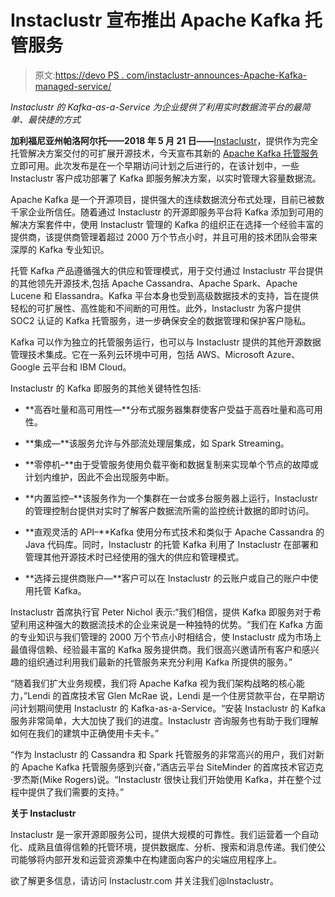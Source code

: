 # Instaclustr 宣布推出 Apache Kafka 托管服务

> 原文:[https://devo PS . com/instaclustr-announces-Apache-Kafka-managed-service/](https://devops.com/instaclustr-announces-apache-kafka-managed-service/)

*Instaclustr 的 Kafka-as-a-Service 为企业提供了利用实时数据流平台的最简单、最快捷的方式*

**加利福尼亚州帕洛阿尔托——2018 年 5 月 21 日——**[Instaclustr](https://www.instaclustr.com/)，提供作为完全托管解决方案交付的可扩展开源技术，今天宣布其新的 [Apache Kafka 托管服务](https://www.instaclustr.com/solutions/managed-apache-kafka/)立即可用。此次发布是在一个早期访问计划之后进行的，在该计划中，一些 Instaclustr 客户成功部署了 Kafka 即服务解决方案，以实时管理大容量数据流。

Apache Kafka 是一个开源项目，提供强大的连续数据流分布式处理，目前已被数千家企业所信任。随着通过 Instaclustr 的开源即服务平台将 Kafka 添加到可用的解决方案套件中，使用 Instaclustr 管理的 Kafka 的组织正在选择一个经验丰富的提供商，该提供商管理着超过 2000 万个节点小时，并且可用的技术团队会带来深厚的 Kafka 专业知识。

托管 Kafka 产品遵循强大的供应和管理模式，用于交付通过 Instaclustr 平台提供的其他领先开源技术,包括 Apache Cassandra、Apache Spark、Apache Lucene 和 Elassandra。Kafka 平台本身也受到高级数据技术的支持，旨在提供轻松的可扩展性、高性能和不间断的可用性。此外，Instaclustr 为客户提供 SOC2 认证的 Kafka 托管服务，进一步确保安全的数据管理和保护客户隐私。

Kafka 可以作为独立的托管服务运行，也可以与 Instaclustr 提供的其他开源数据管理技术集成。它在一系列云环境中可用，包括 AWS、Microsoft Azure、Google 云平台和 IBM Cloud。

Instaclustr 的 Kafka 即服务的其他关键特性包括:

*   **高吞吐量和高可用性—**分布式服务器集群使客户受益于高吞吐量和高可用性。

*   **集成—**该服务允许与外部流处理层集成，如 Spark Streaming。

*   **零停机–**由于受管服务使用负载平衡和数据复制来实现单个节点的故障或计划内维护，因此不会出现服务中断。

*   **内置监控–**该服务作为一个集群在一台或多台服务器上运行，Instaclustr 的管理控制台提供对实时了解客户数据流所需的监控统计数据的即时访问。

*   **直观灵活的 API–**Kafka 使用分布式技术和类似于 Apache Cassandra 的 Java 代码库。同时，Instaclustr 的托管 Kafka 利用了 Instaclustr 在部署和管理其他开源技术时已经使用的强大的供应和管理模式。

*   **选择云提供商账户—**客户可以在 Instaclustr 的云账户或自己的账户中使用托管 Kafka。

Instaclustr 首席执行官 Peter Nichol 表示:“我们相信，提供 Kafka 即服务对于希望利用这种强大的数据流技术的企业来说是一种独特的优势。“我们在 Kafka 方面的专业知识与我们管理的 2000 万个节点小时相结合，使 Instaclustr 成为市场上最值得信赖、经验最丰富的 Kafka 服务提供商。我们很高兴邀请所有客户和感兴趣的组织通过利用我们最新的托管服务来充分利用 Kafka 所提供的服务。”

“随着我们扩大业务规模，我们将 Apache Kafka 视为我们架构战略的核心能力，”Lendi 的首席技术官 Glen McRae 说，Lendi 是一个住房贷款平台，在早期访问计划期间使用 Instaclustr 的 Kafka-as-a-Service。“安装 Instaclustr 的 Kafka 服务非常简单，大大加快了我们的进度。Instaclustr 咨询服务也有助于我们理解如何在我们的建筑中正确使用卡夫卡。”

“作为 Instaclustr 的 Cassandra 和 Spark 托管服务的非常高兴的用户，我们对新的 Apache Kafka 托管服务感到兴奋，”酒店云平台 SiteMinder 的首席技术官迈克·罗杰斯(Mike Rogers)说。“Instaclustr 很快让我们开始使用 Kafka，并在整个过程中提供了我们需要的支持。”

**关于 Instaclustr**

Instaclustr 是一家开源即服务公司，提供大规模的可靠性。我们运营着一个自动化、成熟且值得信赖的托管环境，提供数据库、分析、搜索和消息传递。我们使公司能够将内部开发和运营资源集中在构建面向客户的尖端应用程序上。

欲了解更多信息，请访问 Instaclustr.com 并关注我们@Instaclustr。